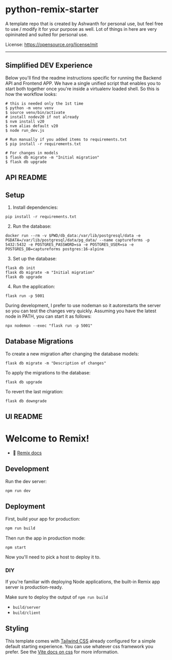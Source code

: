 # python-remix-starter

A template repo that is created by Ashwanth for personal use, but feel free to use / modify it for your purpose as well. Lot of things in here are very opininated and suited for personal use.

License: https://opensource.org/license/mit

---

## Simplified DEV Experience

Below you'll find the readme instructions specific for running the Backend API and Frontend APP. We have a single unified script that enables you to start both together once you're inside a virtualenv loaded shell. So this is how the workflow looks:

```
# this is needed only the 1st time
$ python -m venv venv
$ source venv/bin/activate
# install nodev20 if not already
$ nvm install v20
$ nvm alias default v20
$ node run_dev.js

# Run manually if you added items to requirements.txt
$ pip install -r requirements.txt

# For changes in models
$ flask db migrate -m "Initial migration"
$ flask db upgrade
```

## API README

## Setup

1. Install dependencies:
```
pip install -r requirements.txt
```

2. Run the database:
```
docker run --rm -v $PWD/db_data:/var/lib/postgresql/data -e PGDATA=/var/lib/postgresql/data/pg_data/ --name captureforms -p 5432:5432 -e POSTGRES_PASSWORD=sa -e POSTGRES_USER=sa -e POSTGRES_DB=captureforms postgres:16-alpine
```

3. Set up the database:
```
flask db init
flask db migrate -m "Initial migration"
flask db upgrade
```

4. Run the application:
```
flask run -p 5001
```

During development, I prefer to use nodeman so it autorestarts the server so you can test the changes very quickly. Assuming you have the latest node in PATH, you can start it as follows:

```
npx nodemon --exec "flask run -p 5001"
```

## Database Migrations

To create a new migration after changing the database models:

```
flask db migrate -m "Description of changes"
```

To apply the migrations to the database:

```
flask db upgrade
```

To revert the last migration:

```
flask db downgrade
```


## UI README

# Welcome to Remix!

- 📖 [Remix docs](https://remix.run/docs)

## Development

Run the dev server:

```shellscript
npm run dev
```

## Deployment

First, build your app for production:

```sh
npm run build
```

Then run the app in production mode:

```sh
npm start
```

Now you'll need to pick a host to deploy it to.

### DIY

If you're familiar with deploying Node applications, the built-in Remix app server is production-ready.

Make sure to deploy the output of `npm run build`

- `build/server`
- `build/client`

## Styling

This template comes with [Tailwind CSS](https://tailwindcss.com/) already configured for a simple default starting experience. You can use whatever css framework you prefer. See the [Vite docs on css](https://vitejs.dev/guide/features.html#css) for more information.
